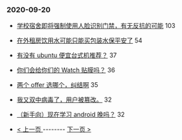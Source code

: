 ### 2020-09-20 
- [学校宿舍即将强制使用人脸识别门禁，有无反抗的可能](https://www.v2ex.com/t/708741) 103
- [在外租房饮用水可能只能买包装水保平安了](https://www.v2ex.com/t/708615) 54
- [有没有 ubuntu 便宜台式机推荐？](https://www.v2ex.com/t/708692) 37
- [你们会给你们的 Watch 贴膜吗？](https://www.v2ex.com/t/708650) 36
- [两个 offer 选哪个，纠结啊](https://www.v2ex.com/t/708715) 35
- [我又双中病毒了，用户被篡改。](https://www.v2ex.com/t/708637) 32
- [（新手向）现在学习 android 晚吗？](https://www.v2ex.com/t/708686) 32 

- [ < 上一页 ](https://github.com/able8/v2ex-hot-record/blob/master/2020-09-19.md) -------- [ 下一页 > ](https://github.com/able8/v2ex-hot-record/blob/master/2020-09-21.md)